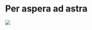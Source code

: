 # Per aspera ad astra
![](https://i.pinimg.com/originals/7e/ff/c0/7effc0548b79c6df511a50bd614fcd33.jpg)

<!--
**MargoRT8921/MargoRT8921** is a ✨ _special_ ✨ repository because its `README.md` (this file) appears on your GitHub profile.

Here are some ideas to get you started:

- 🔭 I’m currently working on ...
- 🌱 I’m currently learning ...
- 👯 I’m looking to collaborate on ...
- 🤔 I’m looking for help with ...
- 💬 Ask me about ...
- 📫 How to reach me: ...
- 😄 Pronouns: ...
- ⚡ Fun fact: ...
-->
